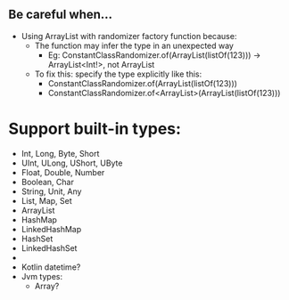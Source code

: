 ## Be careful when...
- Using ArrayList with randomizer factory function because:
  - The function may infer the type in an unexpected way
    - Eg: ConstantClassRandomizer.of(ArrayList(listOf(123))) -> ArrayList<Int!>, not ArrayList<Int>
  - To fix this: specify the type explicitly like this:
    - ConstantClassRandomizer.of(ArrayList<Int>(listOf(123)))
    - ConstantClassRandomizer.of<ArrayList<Int>>(ArrayList(listOf(123)))
# Support built-in types:
  - Int, Long, Byte, Short
  - UInt, ULong, UShort, UByte
  - Float, Double, Number
  - Boolean, Char
  - String, Unit, Any
  - List, Map, Set
  - ArrayList
  - HashMap
  - LinkedHashMap
  - HashSet
  - LinkedHashSet
  - 
  - Kotlin datetime?
  - Jvm types:
    - Array?
